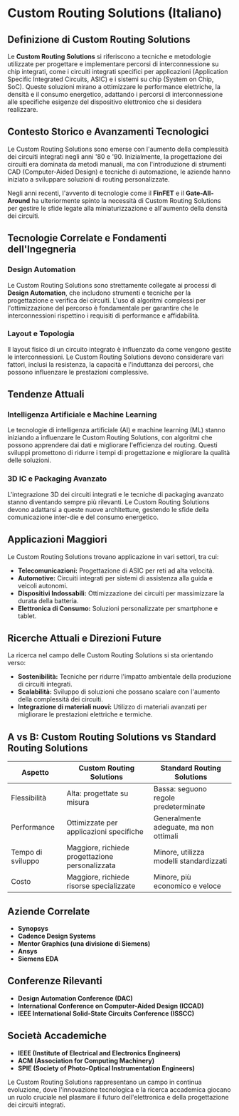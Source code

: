 # Custom Routing Solutions (Italiano)

## Definizione di Custom Routing Solutions

Le **Custom Routing Solutions** si riferiscono a tecniche e metodologie utilizzate per progettare e implementare percorsi di interconnessione su chip integrati, come i circuiti integrati specifici per applicazioni (Application Specific Integrated Circuits, ASIC) e i sistemi su chip (System on Chip, SoC). Queste soluzioni mirano a ottimizzare le performance elettriche, la densità e il consumo energetico, adattando i percorsi di interconnessione alle specifiche esigenze del dispositivo elettronico che si desidera realizzare.

## Contesto Storico e Avanzamenti Tecnologici

Le Custom Routing Solutions sono emerse con l'aumento della complessità dei circuiti integrati negli anni '80 e '90. Inizialmente, la progettazione dei circuiti era dominata da metodi manuali, ma con l'introduzione di strumenti CAD (Computer-Aided Design) e tecniche di automazione, le aziende hanno iniziato a sviluppare soluzioni di routing personalizzate.

Negli anni recenti, l'avvento di tecnologie come il **FinFET** e il **Gate-All-Around** ha ulteriormente spinto la necessità di Custom Routing Solutions per gestire le sfide legate alla miniaturizzazione e all'aumento della densità dei circuiti.

## Tecnologie Correlate e Fondamenti dell'Ingegneria

### Design Automation

Le Custom Routing Solutions sono strettamente collegate ai processi di **Design Automation**, che includono strumenti e tecniche per la progettazione e verifica dei circuiti. L'uso di algoritmi complessi per l'ottimizzazione del percorso è fondamentale per garantire che le interconnessioni rispettino i requisiti di performance e affidabilità.

### Layout e Topologia

Il layout fisico di un circuito integrato è influenzato da come vengono gestite le interconnessioni. Le Custom Routing Solutions devono considerare vari fattori, inclusi la resistenza, la capacità e l'induttanza dei percorsi, che possono influenzare le prestazioni complessive.

## Tendenze Attuali

### Intelligenza Artificiale e Machine Learning

Le tecnologie di intelligenza artificiale (AI) e machine learning (ML) stanno iniziando a influenzare le Custom Routing Solutions, con algoritmi che possono apprendere dai dati e migliorare l'efficienza del routing. Questi sviluppi promettono di ridurre i tempi di progettazione e migliorare la qualità delle soluzioni.

### 3D IC e Packaging Avanzato

L'integrazione 3D dei circuiti integrati e le tecniche di packaging avanzato stanno diventando sempre più rilevanti. Le Custom Routing Solutions devono adattarsi a queste nuove architetture, gestendo le sfide della comunicazione inter-die e del consumo energetico.

## Applicazioni Maggiori

Le Custom Routing Solutions trovano applicazione in vari settori, tra cui:

- **Telecomunicazioni:** Progettazione di ASIC per reti ad alta velocità.
- **Automotive:** Circuiti integrati per sistemi di assistenza alla guida e veicoli autonomi.
- **Dispositivi Indossabili:** Ottimizzazione dei circuiti per massimizzare la durata della batteria.
- **Elettronica di Consumo:** Soluzioni personalizzate per smartphone e tablet.

## Ricerche Attuali e Direzioni Future

La ricerca nel campo delle Custom Routing Solutions si sta orientando verso:

- **Sostenibilità:** Tecniche per ridurre l'impatto ambientale della produzione di circuiti integrati.
- **Scalabilità:** Sviluppo di soluzioni che possano scalare con l'aumento della complessità dei circuiti.
- **Integrazione di materiali nuovi:** Utilizzo di materiali avanzati per migliorare le prestazioni elettriche e termiche.

## A vs B: Custom Routing Solutions vs Standard Routing Solutions

| Aspetto                     | Custom Routing Solutions            | Standard Routing Solutions             |
|-----------------------------|-------------------------------------|----------------------------------------|
| Flessibilità                | Alta: progettate su misura          | Bassa: seguono regole predeterminate   |
| Performance                 | Ottimizzate per applicazioni specifiche | Generalmente adeguate, ma non ottimali |
| Tempo di sviluppo           | Maggiore, richiede progettazione personalizzata | Minore, utilizza modelli standardizzati |
| Costo                       | Maggiore, richiede risorse specializzate | Minore, più economico e veloce         |

## Aziende Correlate

- **Synopsys**
- **Cadence Design Systems**
- **Mentor Graphics (una divisione di Siemens)**
- **Ansys**
- **Siemens EDA**

## Conferenze Rilevanti

- **Design Automation Conference (DAC)**
- **International Conference on Computer-Aided Design (ICCAD)**
- **IEEE International Solid-State Circuits Conference (ISSCC)**

## Società Accademiche

- **IEEE (Institute of Electrical and Electronics Engineers)**
- **ACM (Association for Computing Machinery)**
- **SPIE (Society of Photo-Optical Instrumentation Engineers)**

Le Custom Routing Solutions rappresentano un campo in continua evoluzione, dove l'innovazione tecnologica e la ricerca accademica giocano un ruolo cruciale nel plasmare il futuro dell'elettronica e della progettazione dei circuiti integrati.